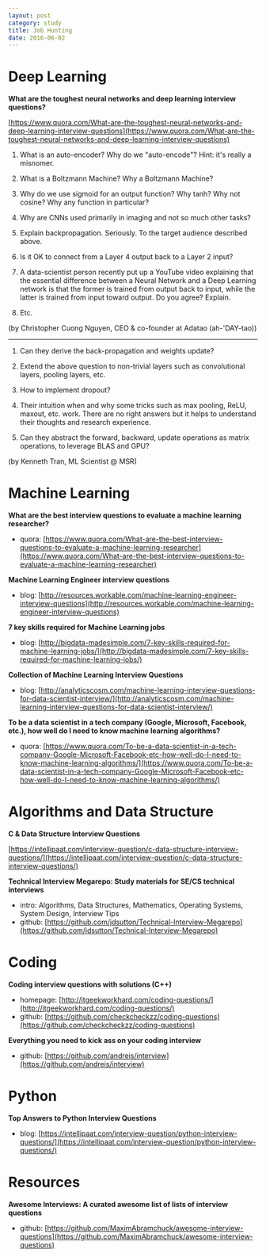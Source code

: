```yaml
---
layout: post
category: study
title: Job Hunting
date: 2016-06-02
---
```


# Deep Learning

**What are the toughest neural networks and deep learning interview questions?**

[https://www.quora.com/What-are-the-toughest-neural-networks-and-deep-learning-interview-questions](https://www.quora.com/What-are-the-toughest-neural-networks-and-deep-learning-interview-questions)

1. What is an auto-encoder? Why do we "auto-encode"? Hint: it's really a misnomer.

2. What is a Boltzmann Machine? Why a Boltzmann Machine?

3. Why do we use sigmoid for an output function? Why tanh? Why not cosine? Why any function in particular?

4. Why are CNNs used primarily in imaging and not so much other tasks?

5. Explain backpropagation. Seriously. To the target audience described above.

6. Is it OK to connect from a Layer 4 output back to a Layer 2 input?

7. A data-scientist person recently put up a YouTube video explaining that the essential difference between 
a Neural Network and a Deep Learning network is that the former is trained from output back to input, 
while the latter is trained from input toward output. Do you agree? Explain.

8. Etc.

(by Christopher Cuong Nguyen, CEO & co-founder at Adatao (ah-'DAY-tao))

- - -

1. Can they derive the back-propagation and weights update?

2. Extend the above question to non-trivial layers such as convolutional layers, pooling layers, etc.

3. How to implement dropout?

4. Their intuition when and why some tricks such as max pooling, ReLU, maxout, etc. work. 
There are no right answers but it helps to understand their thoughts and research experience.

5. Can they abstract the forward, backward, update operations as matrix operations, to leverage BLAS and GPU?

(by Kenneth Tran, ML Scientist @ MSR)

# Machine Learning

**What are the best interview questions to evaluate a machine learning researcher?**

- quora: [https://www.quora.com/What-are-the-best-interview-questions-to-evaluate-a-machine-learning-researcher](https://www.quora.com/What-are-the-best-interview-questions-to-evaluate-a-machine-learning-researcher)

**Machine Learning Engineer interview questions**

- blog: [http://resources.workable.com/machine-learning-engineer-interview-questions](http://resources.workable.com/machine-learning-engineer-interview-questions)

**7 key skills required for Machine Learning jobs**

- blog: [http://bigdata-madesimple.com/7-key-skills-required-for-machine-learning-jobs/](http://bigdata-madesimple.com/7-key-skills-required-for-machine-learning-jobs/)

**Collection of Machine Learning Interview Questions**

- blog: [http://analyticscosm.com/machine-learning-interview-questions-for-data-scientist-interview/](http://analyticscosm.com/machine-learning-interview-questions-for-data-scientist-interview/)

**To be a data scientist in a tech company (Google, Microsoft, Facebook, etc.), how well do I need to know machine learning algorithms?**

- quora: [https://www.quora.com/To-be-a-data-scientist-in-a-tech-company-Google-Microsoft-Facebook-etc-how-well-do-I-need-to-know-machine-learning-algorithms/](https://www.quora.com/To-be-a-data-scientist-in-a-tech-company-Google-Microsoft-Facebook-etc-how-well-do-I-need-to-know-machine-learning-algorithms/)

# Algorithms and Data Structure

**C & Data Structure Interview Questions**

[https://intellipaat.com/interview-question/c-data-structure-interview-questions/](https://intellipaat.com/interview-question/c-data-structure-interview-questions/)

**Technical Interview Megarepo: Study materials for SE/CS technical interviews**

- intro: Algorithms, Data Structures, Mathematics, Operating Systems, System Design, Interview Tips
- github: [https://github.com/jdsutton/Technical-Interview-Megarepo](https://github.com/jdsutton/Technical-Interview-Megarepo)

# Coding

**Coding interview questions with solutions (C++)**

- homepage: [http://itgeekworkhard.com/coding-questions/](http://itgeekworkhard.com/coding-questions/)
- github: [https://github.com/checkcheckzz/coding-questions](https://github.com/checkcheckzz/coding-questions)

**Everything you need to kick ass on your coding interview**

- github: [https://github.com/andreis/interview](https://github.com/andreis/interview)

# Python

**Top Answers to Python Interview Questions**

- blog: [https://intellipaat.com/interview-question/python-interview-questions/](https://intellipaat.com/interview-question/python-interview-questions/)

# Resources

**Awesome Interviews: A curated awesome list of lists of interview questions**

- github: [https://github.com/MaximAbramchuck/awesome-interview-questions](https://github.com/MaximAbramchuck/awesome-interview-questions)